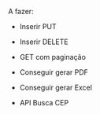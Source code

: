 A fazer:
- Inserir PUT
- Inserir DELETE
- GET com paginação

- Conseguir gerar PDF
- Conseguir gerar Excel
- API Busca CEP